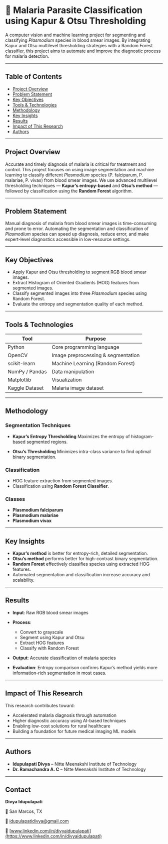 
# 🧬 Malaria Parasite Classification using Kapur & Otsu Thresholding

A computer vision and machine learning project for segmenting and classifying *Plasmodium* species in blood smear images. By integrating Kapur and Otsu multilevel thresholding strategies with a Random Forest classifier, this project aims to automate and improve the diagnostic process for malaria detection.

---

##  Table of Contents

* [Project Overview](#project-overview)
* [Problem Statement](#problem-statement)
* [Key Objectives](#key-objectives)
* [Tools & Technologies](#tools--technologies)
* [Methodology](#methodology)
* [Key Insights](#key-insights)
* [Results](#results)
* [Impact of This Research](#impact-of-this-research)
* [Authors](#authors)

---

##  Project Overview

Accurate and timely diagnosis of malaria is critical for treatment and control. This project focuses on using image segmentation and machine learning to classify different *Plasmodium* species (P. falciparum, P. malariae, P. vivax) from blood smear images. We use advanced multilevel thresholding techniques — **Kapur’s entropy-based** and **Otsu’s method** — followed by classification using the **Random Forest** algorithm.

---

##  Problem Statement

Manual diagnosis of malaria from blood smear images is time-consuming and prone to error. Automating the segmentation and classification of *Plasmodium* species can speed up diagnosis, reduce error, and make expert-level diagnostics accessible in low-resource settings.

---

##  Key Objectives

* Apply Kapur and Otsu thresholding to segment RGB blood smear images.
* Extract Histogram of Oriented Gradients (HOG) features from segmented images.
* Classify segmented images into three *Plasmodium* species using Random Forest.
* Evaluate the entropy and segmentation quality of each method.

---

## Tools & Technologies

| Tool           | Purpose                            |
| -------------- | ---------------------------------- |
| Python         | Core programming language          |
| OpenCV         | Image preprocessing & segmentation |
| scikit-learn   | Machine Learning (Random Forest)   |
| NumPy / Pandas | Data manipulation                  |
| Matplotlib     | Visualization                      |
| Kaggle Dataset | Malaria image dataset              |

---

## Methodology

###  Segmentation Techniques

* **Kapur’s Entropy Thresholding**
  Maximizes the entropy of histogram-based segmented regions.

* **Otsu’s Thresholding**
  Minimizes intra-class variance to find optimal binary segmentation.

###  Classification

* HOG feature extraction from segmented images.
* Classification using **Random Forest Classifier**.

###  Classes

* **Plasmodium falciparum**
* **Plasmodium malariae**
* **Plasmodium vivax**

---

##  Key Insights

* **Kapur’s method** is better for entropy-rich, detailed segmentation.
* **Otsu’s method** performs better for high-contrast binary segmentation.
* **Random Forest** effectively classifies species using extracted HOG features.
* Automated segmentation and classification increase accuracy and scalability.

---

##  Results

* **Input**: Raw RGB blood smear images
* **Process**:

  * Convert to grayscale
  * Segment using Kapur and Otsu
  * Extract HOG features
  * Classify with Random Forest
* **Output**: Accurate classification of malaria species
* **Evaluation**: Entropy comparison confirms Kapur’s method yields more information-rich segmentation in most cases.

---

##  Impact of This Research

This research contributes toward:

* Accelerated malaria diagnosis through automation
* Higher diagnostic accuracy using AI-based techniques
* Enabling low-cost solutions for rural healthcare
* Building a foundation for future medical imaging ML models

---

##  Authors

* **Idupulapati Divya** – Nitte Meenakshi Institute of Technology
* **Dr. Ramachandra A. C** – Nitte Meenakshi Institute of Technology

---

##  Contact

**Divya Idupulapati**

📍 San Marcos, TX

📧 [idupulapatidivya@gmail.com](mailto:idupulapatidivya@gmail.com)

🔗 [www.linkedin.com/in/divyaidupulapati](https://www.linkedin.com/in/divyaidupulapati)



